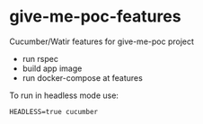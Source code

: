 # give-me-poc-features
Cucumber/Watir features for give-me-poc project

* run rspec
* build app image
* run docker-compose at features


To run in headless mode use:

`HEADLESS=true cucumber`
